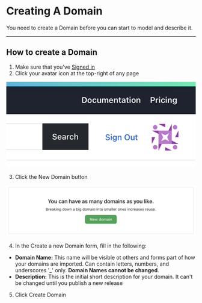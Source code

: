 # Creating A Domain 

You need to create a Domain before you can start to model and describe it.

---


## How to create a Domain

1. Make sure that you've [Signed in](https://jargon.sh/login)
2. Click your avatar icon at the top-right of any page

![Showing the avatar icon in the top-right corner](../static/media/profile_link.png ':size=200')

3. Click the New Domain button 

![Showing the avatar icon in the top-right corner](../static/media/new_domain.png ':size=400')

4. In the Create a new Domain form, fill in the following:
 - **Domain Name:** This name will be visible ot others and forms part of how your domains are imported. Can contain letters, numbers, and underscores '_' only. **Domain Names cannot be changed**. 
 - **Description:** This is the initial short description for your domain. It can't be changed until you publish a new release 
5. Click Create Domain


